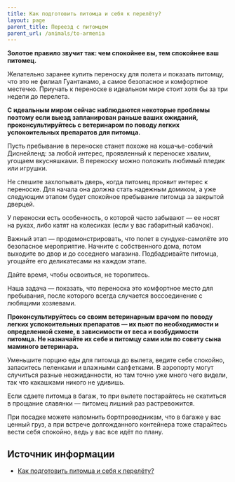 ```yaml
---
title: Как подготовить питомца и себя к перелёту?
layout: page
parent_title: Переезд с питомцем
parent_url: /animals/to-armenia
---
```


**Золотое правило звучит так: чем спокойнее вы, тем спокойнее ваш питомец.**

Желательно заранее купить переноску для полета и показать питомцу, что это не филиал Гуантанамо, а самое безопасное и
комфортное местечко. Приучать к переноске в идеальном мире стоит хотя бы за три недели до перелета.

**С идеальным миром сейчас наблюдаются некоторые проблемы поэтому если выезд запланирован раньше ваших ожиданий,
проконсультируйтесь с ветеринаром по поводу легких успокоительных препаратов для питомца.**

Пусть пребывание в переноске станет похоже на кошачье-собачий Диснейленд: за любой интерес, проявленный к переноске
хвалим, угощаем вкусняшками. В переноску можно положить любимый пледик или игрушки.

Не спешите захлопывать дверь, когда питомец проявит интерес к переноске. Для начала она должна стать надежным домиком,
а уже следующим этапом будет спокойное пребывание питомца за закрытой дверцей.

У переноски есть особенность, о которой часто забывают — ее носят на руках, либо катят на колесиках (если у вас
габаритный кабачок).

Важный этап — продемонстрировать, что полет в сундуке-самолёте это безопасное мероприятие. Начните с собственного дома,
потом выходите во двор и до соседнего магазина. Подбадривайте питомца, угощайте его деликатесами на каждом этапе.

Дайте время, чтобы освоиться, не торопитесь.

Наша задача — показать, что переноска это комфортное место для пребывания, после которого всегда случается воссоединение
с любящими хозяевами.

**Проконсультируйтесь со своим ветеринарным врачом по поводу легких успокоительных препаратов — их пьют по необходимости 
и определенной схеме, в зависимости от веса и возбудимости питомца. Не назначайте их себе и питомцу сами или по совету
сына маминого ветеринара.**

Уменьшите порцию еды для питомца до вылета, ведите себе спокойно, запаситесь пеленками и влажными салфетками. В аэропорту
могут случиться разные неожиданности, но там точно уже много чего видели, так что какашками никого не удивишь.

Если сдаете питомца в багаж, то при вылете постарайтесь не скатиться в прощание славянки — питомец лишний раз растревожится.

При посадке можете напомнить бортпроводникам, что в багаже у вас ценный груз, а при встрече долгожданного контейнера тоже
старайтесь вести себя спокойно, ведь у вас все идёт по плану.

## Источник информации

- [Как подготовить питомца и себя к перелёту?](https://lapka-app.notion.site/e57c4f8c050a475bba78e8e41bcd3517)
